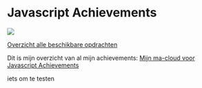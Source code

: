 # Javascript Achievements

![](js.png)

[Overzicht alle beschikbare opdrachten](https://trello.com/b/xo5TJzFr/javascript-achievements)

Dit is mijn overzicht van al mijn achievements: <a href="http://30810.hosts1.ma-cloud.nl/Javascript-Achievements/index.html">Mijn ma-cloud voor Javascript Achievements</a>

iets om te testen
